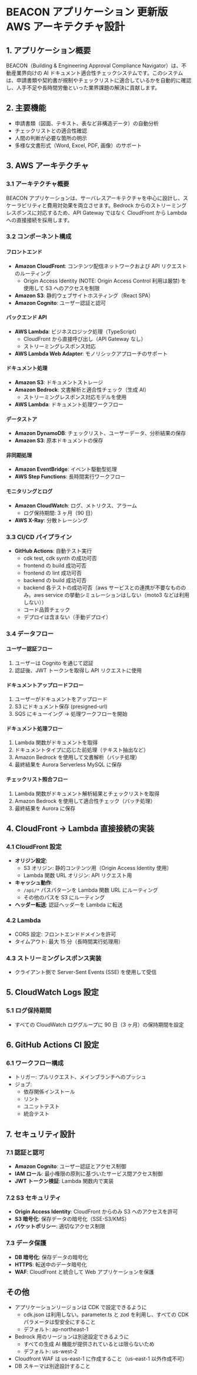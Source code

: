 # BEACON アプリケーション 更新版 AWS アーキテクチャ設計

## 1. アプリケーション概要

BEACON（Building & Engineering Approval Compliance Navigator）は、不動産業界向けの AI ドキュメント適合性チェックシステムです。このシステムは、申請書類や契約書が規制やチェックリストに適合しているかを自動的に確認し、人手不足や長時間労働といった業界課題の解決に貢献します。

## 2. 主要機能

- 申請書類（図面、テキスト、表など非構造データ）の自動分析
- チェックリストとの適合性確認
- 人間の判断が必要な箇所の明示
- 多様な文書形式（Word, Excel, PDF, 画像）のサポート

## 3. AWS アーキテクチャ

### 3.1 アーキテクチャ概要

BEACON アプリケーションは、サーバレスアーキテクチャを中心に設計し、スケーラビリティと費用対効果を両立させます。Bedrock からのストリーミングレスポンスに対応するため、API Gateway ではなく CloudFront から Lambda への直接接続を採用します。

### 3.2 コンポーネント構成

#### フロントエンド

- **Amazon CloudFront**: コンテンツ配信ネットワークおよび API リクエストのルーティング
  - Origin Access Identity (NOTE: Origin Access Control 利用は厳禁) を使用して S3 へのアクセスを制限
- **Amazon S3**: 静的ウェブサイトホスティング（React SPA）
- **Amazon Cognito**: ユーザー認証と認可

#### バックエンド API

- **AWS Lambda**: ビジネスロジック処理（TypeScript）
  - CloudFront から直接呼び出し（API Gateway なし）
  - ストリーミングレスポンス対応
- **AWS Lambda Web Adapter**: モノリシックアプローチのサポート

#### ドキュメント処理

- **Amazon S3**: ドキュメントストレージ
- **Amazon Bedrock**: 文書解析と適合性チェック（生成 AI）
  - ストリーミングレスポンス対応モデルを使用
- **AWS Lambda**: ドキュメント処理ワークフロー

#### データストア

- **Amazon DynamoDB**: チェックリスト、ユーザーデータ、分析結果の保存
- **Amazon S3**: 原本ドキュメントの保存

#### 非同期処理

- **Amazon EventBridge**: イベント駆動型処理
- **AWS Step Functions**: 長時間実行ワークフロー

#### モニタリングとログ

- **Amazon CloudWatch**: ログ、メトリクス、アラーム
  - ログ保持期間: 3 ヶ月（90 日）
- **AWS X-Ray**: 分散トレーシング

### 3.3 CI/CD パイプライン

- **GitHub Actions**: 自動テスト実行
  - cdk test, cdk synth の成功可否
  - frontend の build 成功可否
  - frontend の lint 成功可否
  - backend の build 成功可否
  - backend 各テストの成功可否（aws サービスとの連携が不要なもののみ。aws service の挙動シミュレーションはしない（moto3 などは利用しない））
  - コード品質チェック
  - デプロイは含まない（手動デプロイ）

### 3.4 データフロー

#### ユーザー認証フロー

1. ユーザーは Cognito を通じて認証
2. 認証後、JWT トークンを取得し API リクエストに使用

#### ドキュメントアップロードフロー

1. ユーザーがドキュメントをアップロード
2. S3 にドキュメント保存 (presigned-url)
3. SQS にキューイング → 処理ワークフローを開始

#### ドキュメント処理フロー

1. Lambda 関数がドキュメントを取得
2. ドキュメントタイプに応じた前処理（テキスト抽出など）
3. Amazon Bedrock を使用して文書解析（バッチ処理）
4. 最終結果を Aurora Serverless MySQL に保存

#### チェックリスト照合フロー

1. Lambda 関数がドキュメント解析結果とチェックリストを取得
2. Amazon Bedrock を使用して適合性チェック（バッチ処理）
3. 最終結果を Aurora に保存

## 4. CloudFront → Lambda 直接接続の実装

### 4.1 CloudFront 設定

- **オリジン設定**:
  - S3 オリジン: 静的コンテンツ用（Origin Access Identity 使用）
  - Lambda 関数 URL オリジン: API リクエスト用
- **キャッシュ動作**:
  - `/api/*` パスパターンを Lambda 関数 URL にルーティング
  - その他のパスを S3 にルーティング
- **ヘッダー転送**: 認証ヘッダーを Lambda に転送

### 4.2 Lambda

- CORS 設定: フロントエンドドメインを許可
- タイムアウト: 最大 15 分（長時間実行処理用）

### 4.3 ストリーミングレスポンス実装

- クライアント側で Server-Sent Events (SSE) を使用して受信

## 5. CloudWatch Logs 設定

### 5.1 ログ保持期間

- すべての CloudWatch ロググループに 90 日（3 ヶ月）の保持期間を設定

## 6. GitHub Actions CI 設定

### 6.1 ワークフロー構成

- トリガー: プルリクエスト、メインブランチへのプッシュ
- ジョブ:
  - 依存関係インストール
  - リント
  - ユニットテスト
  - 統合テスト

## 7. セキュリティ設計

### 7.1 認証と認可

- **Amazon Cognito**: ユーザー認証とアクセス制御
- **IAM ロール**: 最小権限の原則に基づいたサービス間アクセス制御
- **JWT トークン検証**: Lambda 関数内で実装

### 7.2 S3 セキュリティ

- **Origin Access Identity**: CloudFront からのみ S3 へのアクセスを許可
- **S3 暗号化**: 保存データの暗号化（SSE-S3/KMS）
- **バケットポリシー**: 適切なアクセス制限

### 7.3 データ保護

- **DB 暗号化**: 保存データの暗号化
- **HTTPS**: 転送中のデータ暗号化
- **WAF**: CloudFront と統合して Web アプリケーションを保護

## その他

- アプリケーションリージョンは CDK で設定できるように
  - cdk.json は利用しない。parameter.ts と zod を利用し、すべての CDK パラメータは型安全にすること
  - デフォルト: ap-northeast-1
- Bedrock 用のリージョンは別途設定できるように
  - すべての生成 AI 機能が提供されているとは限らないため
  - デフォルト: us-west-2
- Cloudfront WAF は us-east-1 に作成すること（us-east-1 以外作成不可）
- DB スキーマは別途設計すること
